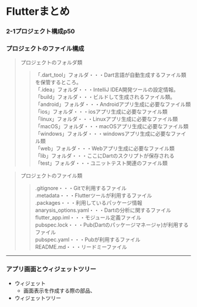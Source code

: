 # Flutterまとめ
### 2-1プロジェクト構成p50
### プロジェクトのファイル構成
>プロジェクトのフォルダ類
>>「.dart_tool」フォルダ・・・Dart言語が自動生成するファイル類を保管するところ。  
「.idea」フォルダ・・・IntelliJ IDEA開発ツールの設定情報。  
「build」フォルダ・・・ビルドして生成されるファイル類。  
「android」フォルダ・・・Androidアプリ生成に必要なファイル類  
「ios」フォルダ・・・iosアプリ生成に必要なファイル類  
「linux」フォルダ・・・Linuxアプリ生成に必要なファイル類  
「macOS」フォルダ・・・macOSアプリ生成に必要なファイル類  
「windows」フォルダ・・・windowsアプリ生成に必要なファイル類  
「web」フォルダ・・・Webアプリ生成に必要なファイル類  
「lib」フォルダ・・・ここにDartのスクリプトが保存される  
「test」フォルダ・・・ユニットテスト関連のファイル類

>プロジェクトのファイル類
>>.gitignore・・・Gitで利用するファイル  
.metadata・・・Flutterツールが利用するファイル  
.packages・・・利用しているパッケージ情報  
anarysis_options.yaml・・・Dartの分析に関するファイル  
flutter_app.iml・・・モジュール定義ファイル  
pubspec.lock・・・Pub(Dartのパッケージマネージャ)が利用するファイル  
pubspec.yaml・・・Pubが利用するファイル  
README.md・・・リードミーファイル
---
### アプリ画面とウィジェットツリー
- ウィジェット
    - 画面表示を作成する際の部品、
- ウィジェットツリー
